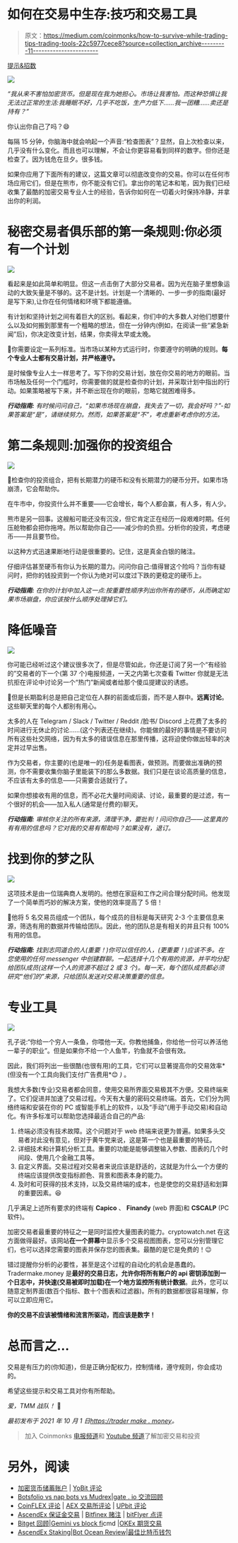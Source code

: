 # 如何在交易中生存:技巧和交易工具

> 原文：<https://medium.com/coinmonks/how-to-survive-while-trading-tips-trading-tools-22c5977cece8?source=collection_archive---------11----------------------->

[提示&招数](https://tradermake.money/blog/tag/tips-tricks/)

![](img/ab78ecb8d40ac6ffd9d2b1ce279286ee.png)

*“我从来不害怕加密货币。但是现在我为她担心。市场让我害怕。而这种恐惧让我无法过正常的生活:我睡眠不好，几乎不吃饭，生产力低下……我一团糟……卖还是持有？”*

你认出你自己了吗？😄

每隔 15 分钟，你脑海中就会响起一个声音:“检查图表”？显然，自上次检查以来，几乎没有什么变化。而且也可以理解，不会让你更容易看到同样的数字。但你还是检查了。因为钱危在旦夕。很多钱。

如果你应用了下面所有的建议，这篇文章可以彻底改变你的交易。你可以在任何市场应用它们，但是在熊市，你不能没有它们。拿出你的笔记本和笔，因为我们已经收集了最酷的加密交易专业人士的经验，告诉你如何在一切着火时保持冷静，并拿出你的利润。

# 秘密交易者俱乐部的第一条规则:你必须有一个计划

![](img/82c99a4aadc5c3bf146b71fcb5358432.png)

看起来是如此简单和明显。但这一点击倒了大部分交易者。因为光在脑子里想象运动的大致矢量是不够的。这不是计划。计划是一个清晰的、一步一步的指南(最好是写下来),让你在任何情绪和环境下都能遵循。

有计划和坚持计划之间有着巨大的区别。看起来，你们中的大多数人对他们想要什么以及如何搬到那里有一个粗略的想法，但在一分钟内(例如，在阅读一些“紧急新闻”后)，你决定改变计划，结果，你卖得太早或太晚。

📌你需要设定一系列标准。当市场以某种方式运行时，你要遵守的明确的规则。**每个专业人士都有交易计划，并严格遵守。**

是时候像专业人士一样思考了。写下你的交易计划，放在你交易的地方的眼前。当市场触及任何一个门槛时，你需要做的就是检查你的计划，并采取计划中指出的行动。如果策略被写下来，并不断出现在你的眼前，忽略它就困难得多。

***行动指南:*** *有时候问问自己，“如果市场现在崩盘，我失去了一切，我会好吗？”-如果答案是“是”，请继续努力。然而，如果答案是“不”，考虑重新考虑你的方法。*

# 第二条规则:加强你的投资组合

![](img/ce8341e117cf726610bcaf6c7e1d43c3.png)

📌检查你的投资组合，把有长期潜力的硬币和没有长期潜力的硬币分开。如果市场崩溃，它会帮助你。

在牛市中，你投资什么并不重要——它会增长，每个人都会赢，有人多，有人少。

熊市是另一回事。这艘船可能还没有沉没，但它肯定正在经历一段艰难时期。任何压舱物都会把你拖垮。所以帮助你自己——减少你的负担。分析你的投资，考虑硬币——并且要节俭。

以这种方式迅速果断地行动是很重要的。记住，这是真金白银的赌注。

仔细评估甚至硬币有你认为长期的潜力。问问你自己:值得冒这个险吗？当你有疑问时，把你的钱投资到一个你认为绝对可以度过下跌的更稳定的硬币上。

***行动指南:*** *在你的计划中加入这一点:按重要性顺序列出你所有的硬币，从而确定如果市场崩盘，你应该按什么顺序处理掉它们。*

# 降低噪音

![](img/99ce23e4aa99b68fd656c583a9edf139.png)

你可能已经听过这个建议很多次了，但是尽管如此，你还是订阅了另一个“有经验的”交易者的下一个(第 37 个)电报频道，一天之内第七次查看 Twitter 你就是无法抗拒在评论中讨论另一个“热门”新闻或者给那个傻瓜提建议的诱惑。

📌但是长期盈利总是把自己定位在人群的前面或后面，而不是人群中。**远离讨论**。这些聊天里的每个人都别有用心。

太多的人在 Telegram / Slack / Twitter / Reddit /脸书/ Discord 上花费了太多的时间进行无休止的讨论……(这个列表还在继续)。你能做的最好的事情是不要访问所有这些社交网络，因为有太多的错误信息在那里传播，这将迫使你做出轻率的决定并过早出售。

作为交易者，你主要的(也是唯一的)任务是看图表，做预测。而要做出准确的预测，你不需要收集你脑子里能装下的那么多数据。我们只是在谈论高质量的信息，不应该有太多的信息——只需要合适就行了。

如果你想接收有用的信息，而不必花大量时间阅读、讨论，最重要的是过滤，有一个很好的机会——加入私人(通常是付费的)聊天。

***行动指南:*** *审核你关注的所有来源，清理干净，要批判！问问你自己——这里真的有有用的信息吗？它对我的交易有帮助吗？如果没有，退订。*

# 找到你的梦之队

![](img/fb4e7d8245b45baf509d310046149069.png)

这项技术是由一位瑞典商人发明的。他想在家庭和工作之间合理分配时间。他发现了一个简单而巧妙的解决方案，使他的效率提高了 5 倍！

📌他将 5 名交易员组成一个团队，每个成员的目标是每天研究 2-3 个主要信息来源，筛选有用的数据并传输给团队。因此，他的团队总是有相关的并且只有 100%有用的信息。

***行动指南:*** *找到志同道合的人(重要！)你可以信任的人，(更重要！)应该不多。在您使用的任何 messenger 中创建群聊。一起选择十几个有用的资源，并平均分配给团队成员(这样一个人的资源不超过 2 或 3 个)。每一天，每个团队成员都必须研究“他们的”来源，只给团队发送对交易决策重要的信息。*

# 专业工具

![](img/a73fedc4154c2a198273d6fc0e1b7553.png)

孔子说:“你给一个穷人一条鱼，你喂他一天。你教他捕鱼，你给他一份可以养活他一辈子的职业”。但是如果你不给一个人鱼竿，钓鱼就不会很有效。

因此，我们将列出一些很酷(也很有用)的工具，它们可以显著提高你的交易效率*(但没有一个工具向我们支付广告费用*😊 *)* 。

我想大多数(专业)交易者都会同意，使用交易所界面交易极其不方便。交易终端来了。它们促进并加速了交易过程。今天有大量的密码交易终端。首先，它们分为网络终端和安装在你的 PC 或智能手机上的软件，以及“手动”(用于手动交易)和自动化。有许多标准可以帮助您选择最适合自己的产品:

1.  终端必须没有技术故障。这个问题对于 web 终端来说更为普遍。如果多头交易者对此没有意见，但对于黄牛党来说，这是第一个也是最重要的特征。
2.  详细技术和计算机分析工具。重要的功能是能够调整输入参数、图表的几个时间段、使用几个金融工具等。
3.  自定义界面。交易过程对交易者来说应该是舒适的，这就是为什么一个方便的终端应该提供改变指标颜色、背景和图表本身的能力。
4.  及时和可获得的技术支持，以及交易终端的成本，也是使您的交易舒适和划算的重要因素。😆

几乎满足上述所有要求的终端有 **Capico** 、 **Finandy** (web 界面)和 **CSCALP** (PC 软件)。

加密交易者最重要的特征之一是同时监控大量图表的能力。cryptowatch.net 在这方面做得最好。该网站**在一个屏幕**中显示多个交易视图图表，您可以分别管理它们，也可以选择您需要的图表并保存您的图表集。最酷的是它是免费的！😉

错过提醒你分析的必要性，甚至是这个过程的自动化的机会是愚蠢的。Tradermake.money 是**最好的交易日志，允许你将所有账户的 api 密钥添加到一个日志中，并快速(交易被即时加载)在一个地方监控所有统计数据**。此外，您可以随意定制界面(数百个指标、数十个图表和过滤器)。所有的数据都很容易理解，你可以立即应用它。

**你的交易不应该被情绪和流言所驱动，而应该是数字！**

# 总而言之…

交易是有压力的(你知道)，但是正确分配权力，控制情绪，遵守规则，你会成功的。

希望这些提示和交易工具对你有所帮助。

*爱，TMM 战队！* 🧡

*最初发布于 2021 年 10 月 1 日*[*https://trader make . money*](https://tradermake.money/blog/advice-and-trading-tools/)*。*

> 加入 Coinmonks [电报频道](https://t.me/coincodecap)和 [Youtube 频道](https://www.youtube.com/c/coinmonks/videos)了解加密交易和投资

# 另外，阅读

*   [加密货币储蓄账户](/coinmonks/cryptocurrency-savings-accounts-be3bc0feffbf) | [YoBit 评论](/coinmonks/yobit-review-175464162c62)
*   [Botsfolio vs nap bots vs Mudrex](/coinmonks/botsfolio-vs-napbots-vs-mudrex-c81344970c02)|[gate . io 交流回顾](/coinmonks/gate-io-exchange-review-61bf87b7078f)
*   [CoinFLEX 评论](https://coincodecap.com/coinflex-review) | [AEX 交易所评论](https://coincodecap.com/aex-exchange-review) | [UPbit 评论](https://coincodecap.com/upbit-review)
*   [AscendEx 保证金交易](https://coincodecap.com/ascendex-margin-trading) | [Bitfinex 赌注](https://coincodecap.com/bitfinex-staking) | [bitFlyer 点评](https://coincodecap.com/bitflyer-review)
*   [Bitget 回顾](https://coincodecap.com/bitget-review)|[Gemini vs block fi](https://coincodecap.com/gemini-vs-blockfi)cmd |[OKEx 期货交易](https://coincodecap.com/okex-futures-trading)
*   [AscendEx Staking](https://coincodecap.com/ascendex-staking)|[Bot Ocean Review](https://coincodecap.com/bot-ocean-review)|[最佳比特币钱包](https://coincodecap.com/bitcoin-wallets-india)